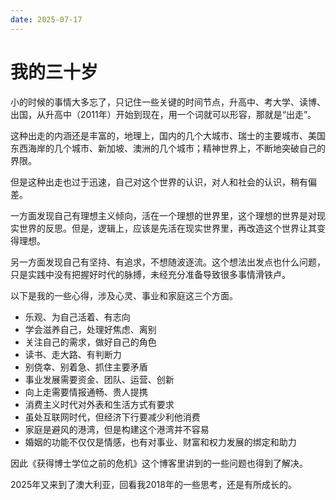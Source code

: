 ```yaml
---
date: 2025-07-17
---
```


# 我的三十岁

小的时候的事情大多忘了，只记住一些关键的时间节点，升高中、考大学、读博、出国，从升高中（2011年）开始到现在，用一个词就可以形容，那就是“出走”。

这种出走的内涵还是丰富的，地理上，国内的几个大城市、瑞士的主要城市、美国东西海岸的几个城市、新加坡、澳洲的几个城市；精神世界上，不断地突破自己的界限。

但是这种出走也过于迅速，自己对这个世界的认识，对人和社会的认识，稍有偏差。

一方面发现自己有理想主义倾向，活在一个理想的世界里，这个理想的世界是对现实世界的反思。但是，逻辑上，应该是先活在现实世界里，再改造这个世界让其变得理想。

另一方面发现自己有坚持、有追求，不想随波逐流。这个想法出发点也什么问题，只是实践中没有把握好时代的脉搏，未经充分准备导致很多事情滑铁卢。

以下是我的一些心得，涉及心灵、事业和家庭这三个方面。

- 乐观、为自己活着、有志向
- 学会滋养自己，处理好焦虑、离别
- 关注自己的需求，做好自己的角色
- 读书、走大路、有判断力
- 别侥幸、别着急、抓住主要矛盾
- 事业发展需要资金、团队、运营、创新
- 向上走需要情报通畅、贵人提携
- 消费主义时代对外表和生活方式有要求
- 虽处互联网时代，但经济下行要减少利他消费
- 家庭是避风的港湾，但是构建这个港湾并不容易
- 婚姻的功能不仅仅是情感，也有对事业、财富和权力发展的绑定和助力

因此《获得博士学位之前的危机》这个博客里讲到的一些问题也得到了解决。

2025年又来到了澳大利亚，回看我2018年的一些思考，还是有所成长的。
